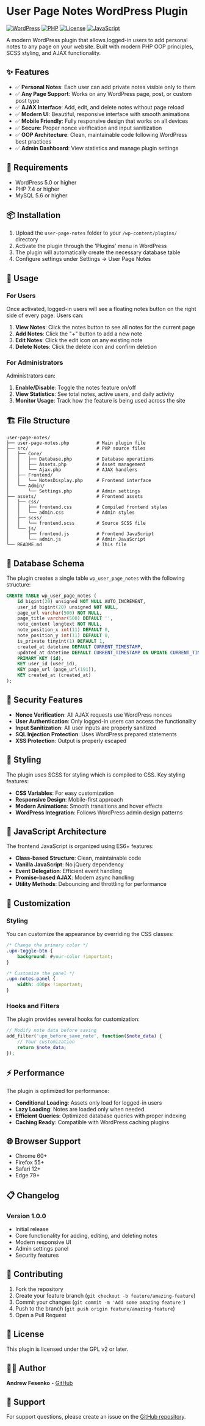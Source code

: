 # User Page Notes WordPress Plugin

[![WordPress](https://img.shields.io/badge/WordPress-5.0%2B-blue.svg)](https://wordpress.org/)
[![PHP](https://img.shields.io/badge/PHP-7.4%2B-purple.svg)](https://php.net/)
[![License](https://img.shields.io/badge/License-GPL%20v2-blue.svg)](https://www.gnu.org/licenses/gpl-2.0.html)
[![JavaScript](https://img.shields.io/badge/JavaScript-Vanilla-yellow.svg)](https://developer.mozilla.org/en-US/docs/Web/JavaScript)

A modern WordPress plugin that allows logged-in users to add personal notes to any page on your website. Built with modern PHP OOP principles, SCSS styling, and AJAX functionality.

## ✨ Features

- ✅ **Personal Notes**: Each user can add private notes visible only to them
- ✅ **Any Page Support**: Works on any WordPress page, post, or custom post type
- ✅ **AJAX Interface**: Add, edit, and delete notes without page reload
- ✅ **Modern UI**: Beautiful, responsive interface with smooth animations
- ✅ **Mobile Friendly**: Fully responsive design that works on all devices
- ✅ **Secure**: Proper nonce verification and input sanitization
- ✅ **OOP Architecture**: Clean, maintainable code following WordPress best practices
- ✅ **Admin Dashboard**: View statistics and manage plugin settings

## 🔧 Requirements

- WordPress 5.0 or higher
- PHP 7.4 or higher
- MySQL 5.6 or higher

## 📦 Installation

1. Upload the `user-page-notes` folder to your `/wp-content/plugins/` directory
2. Activate the plugin through the 'Plugins' menu in WordPress
3. The plugin will automatically create the necessary database table
4. Configure settings under Settings → User Page Notes

## 🚀 Usage

### For Users

Once activated, logged-in users will see a floating notes button on the right side of every page. Users can:

1. **View Notes**: Click the notes button to see all notes for the current page
2. **Add Notes**: Click the "+" button to add a new note
3. **Edit Notes**: Click the edit icon on any existing note
4. **Delete Notes**: Click the delete icon and confirm deletion

### For Administrators

Administrators can:

1. **Enable/Disable**: Toggle the notes feature on/off
2. **View Statistics**: See total notes, active users, and daily activity
3. **Monitor Usage**: Track how the feature is being used across the site

## 🏗️ File Structure

```
user-page-notes/
├── user-page-notes.php          # Main plugin file
├── src/                         # PHP source files
│   ├── Core/
│   │   ├── Database.php         # Database operations
│   │   ├── Assets.php           # Asset management
│   │   └── Ajax.php             # AJAX handlers
│   ├── Frontend/
│   │   └── NotesDisplay.php     # Frontend interface
│   └── Admin/
│       └── Settings.php         # Admin settings
├── assets/                      # Frontend assets
│   ├── css/
│   │   ├── frontend.css         # Compiled frontend styles
│   │   └── admin.css            # Admin styles
│   ├── scss/
│   │   └── frontend.scss        # Source SCSS file
│   └── js/
│       ├── frontend.js          # Frontend JavaScript
│       └── admin.js             # Admin JavaScript
└── README.md                    # This file
```

## 💾 Database Schema

The plugin creates a single table `wp_user_page_notes` with the following structure:

```sql
CREATE TABLE wp_user_page_notes (
    id bigint(20) unsigned NOT NULL AUTO_INCREMENT,
    user_id bigint(20) unsigned NOT NULL,
    page_url varchar(500) NOT NULL,
    page_title varchar(500) DEFAULT '',
    note_content longtext NOT NULL,
    note_position_x int(11) DEFAULT 0,
    note_position_y int(11) DEFAULT 0,
    is_private tinyint(1) DEFAULT 1,
    created_at datetime DEFAULT CURRENT_TIMESTAMP,
    updated_at datetime DEFAULT CURRENT_TIMESTAMP ON UPDATE CURRENT_TIMESTAMP,
    PRIMARY KEY (id),
    KEY user_id (user_id),
    KEY page_url (page_url(191)),
    KEY created_at (created_at)
);
```

## 🔐 Security Features

- **Nonce Verification**: All AJAX requests use WordPress nonces
- **User Authentication**: Only logged-in users can access the functionality
- **Input Sanitization**: All user inputs are properly sanitized
- **SQL Injection Protection**: Uses WordPress prepared statements
- **XSS Protection**: Output is properly escaped

## 🎨 Styling

The plugin uses SCSS for styling which is compiled to CSS. Key styling features:

- **CSS Variables**: For easy customization
- **Responsive Design**: Mobile-first approach
- **Modern Animations**: Smooth transitions and hover effects
- **WordPress Integration**: Follows WordPress admin design patterns

## 🧩 JavaScript Architecture

The frontend JavaScript is organized using ES6+ features:

- **Class-based Structure**: Clean, maintainable code
- **Vanilla JavaScript**: No jQuery dependency
- **Event Delegation**: Efficient event handling
- **Promise-based AJAX**: Modern async handling
- **Utility Methods**: Debouncing and throttling for performance

## 🎯 Customization

### Styling

You can customize the appearance by overriding the CSS classes:

```css
/* Change the primary color */
.upn-toggle-btn {
    background: #your-color !important;
}

/* Customize the panel */
.upn-notes-panel {
    width: 400px !important;
}
```

### Hooks and Filters

The plugin provides several hooks for customization:

```php
// Modify note data before saving
add_filter('upn_before_save_note', function($note_data) {
    // Your customization
    return $note_data;
});
```

## ⚡ Performance

The plugin is optimized for performance:

- **Conditional Loading**: Assets only load for logged-in users
- **Lazy Loading**: Notes are loaded only when needed
- **Efficient Queries**: Optimized database queries with proper indexing
- **Caching Ready**: Compatible with WordPress caching plugins

## 🌐 Browser Support

- Chrome 60+
- Firefox 55+
- Safari 12+
- Edge 79+

## 📋 Changelog

### Version 1.0.0
- Initial release
- Core functionality for adding, editing, and deleting notes
- Modern responsive UI
- Admin settings panel
- Security features

## 🤝 Contributing

1. Fork the repository
2. Create your feature branch (`git checkout -b feature/amazing-feature`)
3. Commit your changes (`git commit -m 'Add some amazing feature'`)
4. Push to the branch (`git push origin feature/amazing-feature`)
5. Open a Pull Request

## 📄 License

This plugin is licensed under the GPL v2 or later.

## 👨‍💻 Author

**Andrew Fesenko** - [GitHub](https://github.com/andrewwfesenko)

## 🙏 Support

For support questions, please create an issue on the [GitHub repository](https://github.com/andrewwfesenko/user-page-notes/issues). 